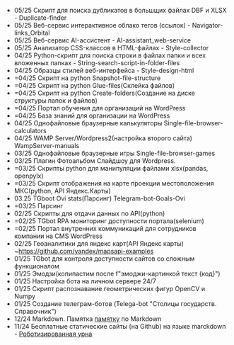 + 05/25 Скрипт для поиска дубликатов в большщих файлах DBF и XLSX - Duplicate-finder 
+ 05/25 Веб-сервис интерактивное облако тегов (ссылок) - Navigator-links_Orbital
+ 05/25 Веб-сервис AI-ассистент - AI-assistant_web-service
+ 05/25 Анализатор CSS-классов в HTML-файлах - Style-collector
+ 04/25 Python-скрипт для поиска строки в файлах папки и всех вложенных папках - String-search-script-in-folder-files
+ 04/25 Образцы стилей веб-интерфейса - Style-design-html
+ =04/25 Скрипт на python Snapshot-file-structure
+ =04/25 Скрипт на python Glue-files(Склейка файлов)
+ =04/25 Скрипт на python Create-folders(Создание на диске структуры папок и файлов)
+ =04/25 Портал обучения для организаций на WordPress
+ =04/25 База знаний для организации на WordPress 
+ 04/25 Однофайловые браузерные калькуляторы Single-file-browser-calculators
+ 04/25 WAMP Server/Wordpress2(настройка второго сайта) WampServer-manuals
+ 03/25 Однофайловые браузерные игры Single-file-browser-games
+ 03/25 Плагин Фотоальбом Слайдшоу для Wordpress.
+ =03/25 Скрипты python для манипуляции файлами xlsx(pandas, openpylx)
+ =03/25 Скрипт отображения на карте проекции местоположения МКС(python, API Яндекс.Карты)
+ 03.25 TGboot Ovi stats(Парсинг) Telegram-bot-Goals-Ovi
+ =03/25 Парсинг
+ 02/25 Скрипты для отдачи данных по API(python)
+ =02/25 TGbot RPA мониторинг доступности портала(selenium)
+ =02/25 Портал внутренних коммуникаций для сотрудников компании на CMS WordPress
+ 02/25 Геоаналитики для яндекс карт(API Яндекс карты) ~https://github.com/yandex/mapsapi-examples
+ 01/25 TGbot для контроля доступности сайтов со сложным функционалом 
+ 01/25 Эмодзи(копипастим после f"эмоджи-картинкой текст {код}")  
+ 01/25 Настройка бота на личном сервере 24/7
+ 01/25 Скрипт распознавание геометрических фигур OpenCV и Numpy
+ 01/25 Создание телеграм-ботов (Telega-bot "Столицы государств. Справочник")
+ 12/24 Markdown. Памятка [памятку](https://leorodx.github.io/Markdown/) по Markdown
+ 11/24 Бесплатные статические сайты (на Github) на языке marckdown - [Роботизированная урна](https://leorodx.github.io/RoboUrn)
